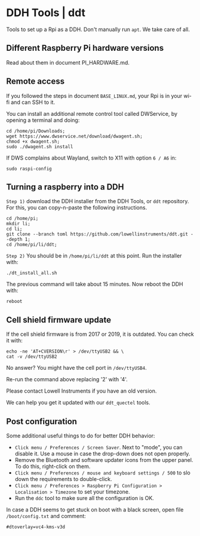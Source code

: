 # DDH Tools | ddt

Tools to set up a Rpi as a DDH. Don't manually run ```apt```. We take care of all.


## Different Raspberry Pi hardware versions

Read about them in document PI_HARDWARE.md.


## Remote access

If you followed the steps in document ``BASE_LINUX.md``, your Rpi is in your wi-fi and can SSH to it.

You can install an additional remote control tool called DWService, by opening a terminal and doing:

```
cd /home/pi/Downloads;
wget https://www.dwservice.net/download/dwagent.sh;
chmod +x dwagent.sh;
sudo ./dwagent.sh install
```

If DWS complains about Wayland, switch to X11 with option ```6 / A6``` in:

```console
sudo raspi-config
```

## Turning a raspberry into a DDH

``Step 1)`` download the DDH installer from the DDH Tools, or ``ddt`` repository. For this, you can copy-n-paste the following instructions.

```console
cd /home/pi;
mkdir li;
cd li;
git clone --branch toml https://github.com/lowellinstruments/ddt.git --depth 1;
cd /home/pi/li/ddt;
```

``Step 2)`` You should be in ``/home/pi/li/ddt`` at this point. Run the installer with:

```console
./dt_install_all.sh
```` 

The previous command will take about 15 minutes. Now reboot the DDH with:

```console
reboot
```` 

## Cell shield firmware update

If the cell shield firmware is from 2017 or 2019, it is outdated. You can check it with:

```console
echo -ne 'AT+CVERSION\r' > /dev/ttyUSB2 && \
cat -v /dev/ttyUSB2
```

No answer? You might have the cell port in ``/dev/ttyUSB4``. 

Re-run the command above replacing '2' with '4'.

Please contact Lowell Instruments if you have an old version. 

We can help you get it updated with our ``ddt_quectel`` tools.


## Post configuration

Some additional useful things to do for better DDH behavior:

- ``Click menu / Preferences / Screen Saver``. Next to "mode", you can disable it. Use a mouse in case the drop-down does not open properly.
- Remove the Bluetooth and software updater icons from the upper panel. To do this, right-click on them.
- ``Click menu / Preferences / mouse and keyboard settings / 500`` to slo down the requirements to double-click.
- ``Click menu / Preferences > Raspberry Pi Configuration > Localisation > Timezone`` to set your timezone.
- Run the ``ddc`` tool to make sure all the configuration is OK.

In case a DDH seems to get stuck on boot with a black screen, open file ``/boot/config.txt`` and comment:

```console
#dtoverlay=vc4-kms-v3d
```

